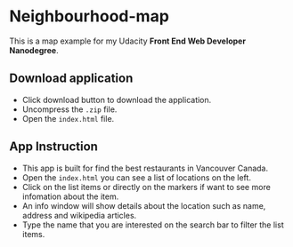 # Neighbourhood-map
This is a map example for my Udacity **Front End Web Developer Nanodegree**.

## Download application
* Click download button to download the application.
* Uncompress the `.zip` file.
* Open the `index.html` file.

## App Instruction
* This app is built for find the best restaurants in Vancouver Canada.
* Open the `index.html` you can see a list of locations on the left.
* Click on the list items or directly on the markers if want to see more infomation about the item.
* An info window will show details about the location such as name, address and wikipedia articles.
* Type the name that you are interested on the search bar to filter the list items.
